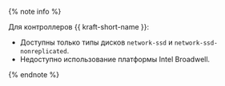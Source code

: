 {% note info %}

Для контроллеров {{ kraft-short-name }}:

* Доступны только типы дисков `network-ssd` и `network-ssd-nonreplicated`.
* Недоступно использование платформы Intel Broadwell.

{% endnote %}
